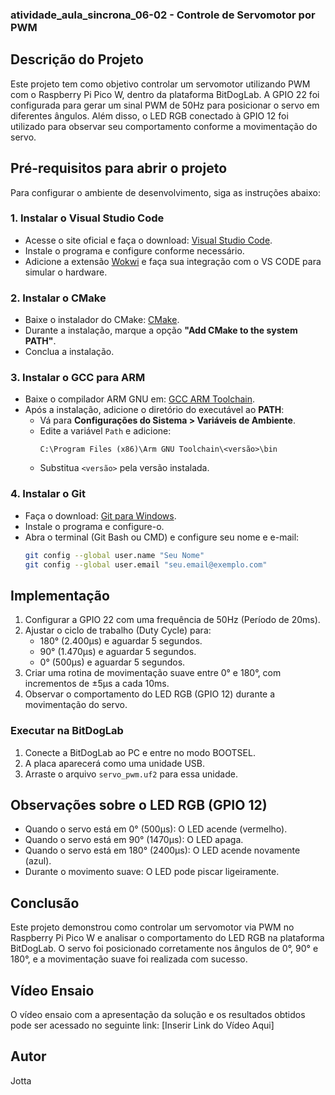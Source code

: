 ### atividade_aula_sincrona_06-02 - Controle de Servomotor por PWM

## Descrição do Projeto
Este projeto tem como objetivo controlar um servomotor utilizando PWM com o Raspberry Pi Pico W, dentro da plataforma BitDogLab. A GPIO 22 foi configurada para gerar um sinal PWM de 50Hz para posicionar o servo em diferentes ângulos. Além disso, o LED RGB conectado à GPIO 12 foi utilizado para observar seu comportamento conforme a movimentação do servo.

## Pré-requisitos para abrir o projeto

Para configurar o ambiente de desenvolvimento, siga as instruções abaixo:

### 1. Instalar o Visual Studio Code
- Acesse o site oficial e faça o download: [Visual Studio Code](https://code.visualstudio.com/).
- Instale o programa e configure conforme necessário.
- Adicione a extensão [Wokwi](https://marketplace.visualstudio.com/items?itemName=Wokwi.wokwi-vscode) e faça sua integração com o VS CODE para simular o hardware.

### 2. Instalar o CMake
- Baixe o instalador do CMake: [CMake](https://cmake.org/download/).
- Durante a instalação, marque a opção **"Add CMake to the system PATH"**.
- Conclua a instalação.

### 3. Instalar o GCC para ARM
- Baixe o compilador ARM GNU em: [GCC ARM Toolchain](https://developer.arm.com/tools-and-software/open-source-software/developer-tools/gnu-toolchain/gnu-rm).
- Após a instalação, adicione o diretório do executável ao **PATH**:
  - Vá para **Configurações do Sistema > Variáveis de Ambiente**.
  - Edite a variável `Path` e adicione:
    ```
    C:\Program Files (x86)\Arm GNU Toolchain\<versão>\bin
    ```
  - Substitua `<versão>` pela versão instalada.

### 4. Instalar o Git
- Faça o download: [Git para Windows](https://git-scm.com/).
- Instale o programa e configure-o.
- Abra o terminal (Git Bash ou CMD) e configure seu nome e e-mail:
  ```bash
  git config --global user.name "Seu Nome"
  git config --global user.email "seu.email@exemplo.com"


## Implementação

1. Configurar a GPIO 22 com uma frequência de 50Hz (Período de 20ms).
2. Ajustar o ciclo de trabalho (Duty Cycle) para:
   - 180° (2.400µs) e aguardar 5 segundos.
   - 90° (1.470µs) e aguardar 5 segundos.
   - 0° (500µs) e aguardar 5 segundos.
3. Criar uma rotina de movimentação suave entre 0° e 180°, com incrementos de ±5µs a cada 10ms.
4. Observar o comportamento do LED RGB (GPIO 12) durante a movimentação do servo.

### Executar na BitDogLab
1. Conecte a BitDogLab ao PC e entre no modo BOOTSEL.
2. A placa aparecerá como uma unidade USB.
3. Arraste o arquivo `servo_pwm.uf2` para essa unidade.

## Observações sobre o LED RGB (GPIO 12)
- Quando o servo está em 0° (500µs): O LED acende (vermelho).
- Quando o servo está em 90° (1470µs): O LED apaga.
- Quando o servo está em 180° (2400µs): O LED acende novamente (azul).
- Durante o movimento suave: O LED pode piscar ligeiramente.

## Conclusão
Este projeto demonstrou como controlar um servomotor via PWM no Raspberry Pi Pico W e analisar o comportamento do LED RGB na plataforma BitDogLab. O servo foi posicionado corretamente nos ângulos de 0°, 90° e 180°, e a movimentação suave foi realizada com sucesso.

## Vídeo Ensaio
O vídeo ensaio com a apresentação da solução e os resultados obtidos pode ser acessado no seguinte link:
[Inserir Link do Vídeo Aqui]

## Autor
Jotta

